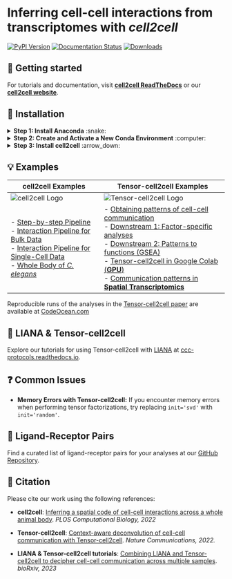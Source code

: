 # Inferring cell-cell interactions from transcriptomes with *cell2cell*
[![PyPI Version][pb]][pypi]
[![Documentation Status](https://readthedocs.org/projects/cell2cell/badge/?version=latest)](https://cell2cell.readthedocs.io/en/latest/?badge=latest)
[![Downloads](https://pepy.tech/badge/cell2cell/month)](https://pepy.tech/project/cell2cell)


[pb]: https://badge.fury.io/py/cell2cell.svg
[pypi]: https://pypi.org/project/cell2cell/

## :book: Getting started
For tutorials and documentation, visit [**cell2cell ReadTheDocs**](https://cell2cell.readthedocs.org/) or our [**cell2cell website**](https://earmingol.github.io/cell2cell).



## :wrench: Installation

<details>
<summary><b>Step 1: Install Anaconda</b> :snake:</summary>
  
First, [install Anaconda following this tutorial](https://docs.anaconda.com/anaconda/install/)
</details>

<details>
<summary><b>Step 2: Create and Activate a New Conda Environment</b> :computer:</summary>

```
# Create a new conda environment
conda create -n cell2cell -y python=3.7 jupyter

# Activate the environment
conda activate cell2cell
```
</details> 

<details> <summary><b>Step 3: Install cell2cell</b> :arrow_down:</summary>

```
pip install cell2cell
```
</details>

## :bulb: Examples

| cell2cell Examples | Tensor-cell2cell Examples |
| --- | --- |
| ![cell2cell Logo](https://github.com/earmingol/cell2cell/blob/master/Logo.png?raw=true) | ![Tensor-cell2cell Logo](https://github.com/earmingol/cell2cell/blob/master/LogoTensor.png?raw=true) |
| - [Step-by-step Pipeline](https://github.com/earmingol/cell2cell/blob/master/examples/cell2cell/Toy-Example.ipynb)<br>- [Interaction Pipeline for Bulk Data](https://earmingol.github.io/cell2cell/tutorials/Toy-Example-BulkPipeline)<br>- [Interaction Pipeline for Single-Cell Data](https://earmingol.github.io/cell2cell/tutorials/Toy-Example-SingleCellPipeline)<br>- [Whole Body of *C. elegans*](https://github.com/LewisLabUCSD/Celegans-cell2cell) | - [Obtaining patterns of cell-cell communication](https://earmingol.github.io/cell2cell/tutorials/ASD/01-Tensor-Factorization-ASD/)<br>- [Downstream 1: Factor-specific analyses](https://earmingol.github.io/cell2cell/tutorials/ASD/02-Factor-Specific-ASD/)<br>- [Downstream 2: Patterns to functions (GSEA)](https://earmingol.github.io/cell2cell/tutorials/ASD/03-GSEA-ASD/)<br>- [Tensor-cell2cell in Google Colab (**GPU**)](https://colab.research.google.com/drive/1T6MUoxafTHYhjvenDbEtQoveIlHT2U6_?usp=sharing)<br>- [Communication patterns in **Spatial Transcriptomics**](https://earmingol.github.io/cell2cell/tutorials/Tensor-cell2cell-Spatial/) |

Reproducible runs of the analyses in the [Tensor-cell2cell paper](https://doi.org/10.1038/s41467-022-31369-2) are available at [CodeOcean.com](https://doi.org/10.24433/CO.0051950.v2)

## :link: LIANA & Tensor-cell2cell

Explore our tutorials for using Tensor-cell2cell with [LIANA](https://github.com/saezlab/liana-py) at [ccc-protocols.readthedocs.io](https://ccc-protocols.readthedocs.io/).

## :question: Common Issues

- **Memory Errors with Tensor-cell2cell:** If you encounter memory errors when performing tensor factorizations, try replacing `init='svd'` with `init='random'`.
  
## :dna: Ligand-Receptor Pairs
Find a curated list of ligand-receptor pairs for your analyses at our [GitHub Repository](https://github.com/LewisLabUCSD/Ligand-Receptor-Pairs).

## :bookmark_tabs: Citation

Please cite our work using the following references:

- **cell2cell**: [Inferring a spatial code of cell-cell interactions across a whole animal body](https://doi.org/10.1371/journal.pcbi.1010715).
  *PLOS Computational Biology, 2022*

- **Tensor-cell2cell**: [Context-aware deconvolution of cell-cell communication with Tensor-cell2cell](https://doi.org/10.1038/s41467-022-31369-2).
  *Nature Communications, 2022.*

- **LIANA & Tensor-cell2cell tutorials**: [Combining LIANA and Tensor-cell2cell to decipher cell-cell communication across multiple samples](https://doi.org/10.1101/2023.04.28.538731).
  *bioRxiv, 2023*
